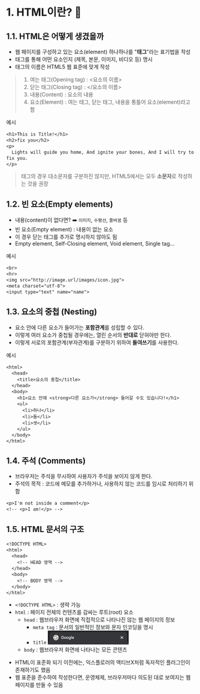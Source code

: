 # 1. HTML이란? 🤔

## 1.1. HTML은 어떻게 생겼을까

 - 웹 페이지를 구성하고 있는 요소(element) 하나하나를 "**태그**"라는 표기법을 작성
 - 태그를 통해 어떤 요소인지 (제목, 본문, 이미지, 비디오 등) 명시
 - 태그의 이름은 HTML5 웹 표준에 맞게 작성

 > 1. 여는 태그(Opening tag) : <요소의 이름>
 > 2. 닫는 태그(Closing tag) : </요소의 이름>
 > 3. 내용(Content) : 요소의 내용
 > 4. 요소(Element) : 여는 태그, 닫는 태그, 내용을 통틀어 요소(element)라고 함

예시
```
<h1>This is Title!</h1>
<h2>fix you</h2>
<p>
  Lights will guide you home, And ignite your bones, And I will try to fix you.
</p>
```

 > 태그의 경우 대소문자를 구분하진 않지만, HTML5에서는 모두 **소문자**로 작성하는 것을 권장


## 1.2. 빈 요소(Empty elements)

 - 내용(content)이 없다면? ➡️ `이미지`, `수평선`, `줄바꿈` 등
 - 빈 요소(Empty element) : 내용이 없는 요소
 - 이 경우 닫는 태그를 추가로 명시하지 않아도 됨
 - Empty element, Self-Closing element, Void element, Single tag...

예시
```
<br>
<hr>
<img src="http://image.url/images/icon.jpg">
<meta charset="utf-8">
<input type="text" name="name">
```

## 1.3. 요소의 중첩 (Nesting)

 - 요소 안에 다른 요소가 들어가는 **포함관계**를 성립할 수 있다.
 - 이렇게 여러 요소가 중첩될 경우에는, 열린 순서의 **반대로** 닫혀야만 한다.
 - 이렇게 서로의 포함관계(부자관계)를 구분하기 위하여 **들여쓰기**를 사용한다.

예시
```
<html>
  <head>
    <title>요소의 중첩</title>
  </head>
  <body>
    <h1>요소 안에 <strong>다른 요소가</strong> 들어갈 수도 있습니다!</h1>
    <ul>
      <li>하나</li>
      <li>둘</li>
      <li>셋</li>
    </ul>
  </body>
</html>
```

## 1.4. 주석 (Comments)

 - 브라우저는 주석을 무시하여 사용자가 주석을 보이지 않게 한다.
 - 주석의 목적 : 코드에 메모를 추가하거나, 사용하지 않는 코드를 임시로 처리하기 위함

```
<p>I'm not inside a comment</p>
<!-- <p>I am!</p> -->
```

## 1.5. HTML 문서의 구조

```
<!DOCTYPE HTML>
<html>
  <head>
    <!-- HEAD 영역 -->
  </head>
  <body>
    <!-- BODY 영역 -->
  </body>
</html>
```

* ```<!DOCTYPE HTML>``` : 생략 가능
* ```html``` : 페이지 전체의 컨텐츠를 감싸는 루트(root) 요소
  - ```head``` : 웹브라우저 화면에 직접적으로 나타나진 않는 웹 페이지의 정보
    + ```meta tag``` : 문서의 일반적인 정보와 문자 인코딩을 명시
    + ```title``` <img src="../etc/img/210829_1.png" width="50%" height="50%"/>
  - ```body``` : 웹브라우저 화면에 나타나는 모든 콘텐츠
- HTML이 표준화 되기 이전에는, 익스플로러의 액티브X처럼 독자적인 플러그인이 존재하기도 했음
- 웹 표준을 준수하여 작성한다면, 운영체제, 브라우저마다 의도된 대로 보여지는 웹 페이지를 만들 수 있음